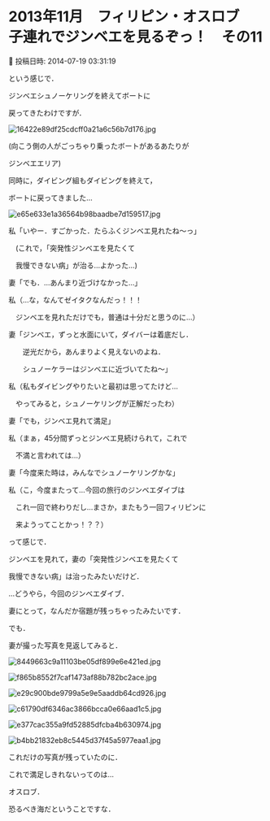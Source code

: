 # 2013年11月　フィリピン・オスロブ　子連れでジンベエを見るぞっ！　その11

📅 投稿日時: 2014-07-19 03:31:19

という感じで．





ジンベエシュノーケリングを終えてボートに


戻ってきたわけですが．




![16422e89df25cdcff0a21a6c56b7d176.jpg](images/16422e89df25cdcff0a21a6c56b7d176.jpg)




(向こう側の人がごっちゃり乗ったボートがあるあたりが


ジンベエエリア)





同時に，ダイビング組もダイビングを終えて，


ボートに戻ってきました…




![e65e633e1a36564b98baadbe7d159517.jpg](images/e65e633e1a36564b98baadbe7d159517.jpg)







私「いやー．すごかった．たらふくジンベエ見れたね～っ」


　(これで，「突発性ジンベエを見たくて


　我慢できない病」が治る…よかった…)





妻「でも．…あんまり近づけなかった…」





私（…な，なんてゼイタクなんだっ！！！


　ジンベエを見れただけでも，普通は十分だと思うのに…）





妻「ジンベエ，ずっと水面にいて，ダイバーは着底だし．


　　逆光だから，あんまりよく見えないのよね．


　　シュノーケラーはジンベエに近づいてたね～」





私（私もダイビングやりたいと最初は思ってたけど…


　やってみると，シュノーケリングが正解だったわ）





妻「でも，ジンベエ見れて満足」





私（まぁ，45分間ずっとジンベエ見続けられて，これで


　不満と言われては…）





妻「今度来た時は，みんなでシュノーケリングかな」





私（こ，今度またって…今回の旅行のジンベエダイブは


　これ一回で終わりだし…まさか，またもう一回フィリピンに


　来ようってことかっ！？？）





って感じで．


ジンベエを見れて，妻の「突発性ジンベエを見たくて


我慢できない病」は治ったみたいだけど．





…どうやら，今回のジンベエダイブ．


妻にとって，なんだか宿題が残っちゃったみたいです．





でも．


妻が撮った写真を見返してみると．




![8449663c9a11103be05df899e6e421ed.jpg](images/8449663c9a11103be05df899e6e421ed.jpg)









![f865b8552f7caf1473af88b782bc2ace.jpg](images/f865b8552f7caf1473af88b782bc2ace.jpg)









![e29c900bde9799a5e9e5aaddb64cd926.jpg](images/e29c900bde9799a5e9e5aaddb64cd926.jpg)









![c61790df6346ac3866bcca0e66aad1c5.jpg](images/c61790df6346ac3866bcca0e66aad1c5.jpg)









![e377cac355a9fd52885dfcba4b630974.jpg](images/e377cac355a9fd52885dfcba4b630974.jpg)









![b4bb21832eb8c5445d37f45a5977eaa1.jpg](images/b4bb21832eb8c5445d37f45a5977eaa1.jpg)







これだけの写真が残っていたのに．


これで満足しきれないってのは…


オスロブ．


恐るべき海だということですな．
